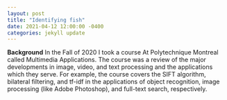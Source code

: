 ```yaml
---
layout: post
title: "Identifying fish"
date: 2021-04-12 12:00:00 -0400
categories: jekyll update
---
```


**Background**
In the Fall of 2020 I took a course At Polytechnique Montreal called Multimedia Applications. The course was a review of the major developments in image, video, and text processing and the applications which they serve. For example, the course covers the SIFT algorithm, bilateral filtering, and tf-idf in the applications of object recognition, image processing (like Adobe Photoshop), and full-text search, respectively.
